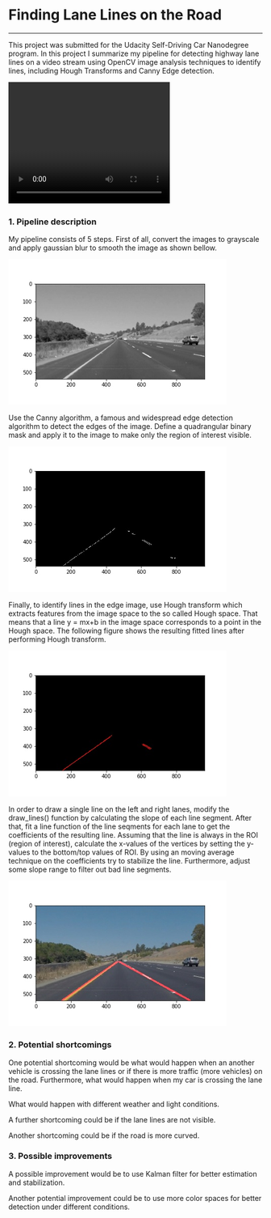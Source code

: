 # **Finding Lane Lines on the Road** 

[//]: # (Image References)

[image2]: ./test_images_output/blur.jpg "Grayscale"
[image3]: ./test_images_output/masked.jpg "Edges in the Region of Interest"
[image4]: ./test_images_output/lines.jpg "Lines after Hough Transform"
[image5]: ./test_images_output/final.jpg "Resulting Image"

---

This project was submitted for the Udacity Self-Driving Car Nanodegree program. 
In this project I summarize my pipeline for detecting highway lane lines on a video stream using OpenCV image analysis techniques to identify lines, including Hough Transforms and Canny Edge detection.

<video width="320" height="240" controls>
  <source src="./test_videos_output/solidWhiteRight.mp4" type="video/mp4">
</video>

### 1. Pipeline description

My pipeline consists of 5 steps. First of all, convert the images to grayscale and apply gaussian blur to smooth the image as shown bellow.  

![alt text][image2]

Use the Canny algorithm, a famous and widespread edge detection algorithm to detect the edges of the image. 
Define a quadrangular binary mask and apply it to the image to make only the region of interest visible. 

![alt text][image3]

Finally, to identify lines in the edge image, use Hough transform which extracts features from the image space to the so called Hough space. That means that a line y = mx+b in the image space corresponds to a point in the Hough space. The following figure shows the resulting fitted lines after performing Hough transform.     

![alt text][image4]

In order to draw a single line on the left and right lanes, modify the draw_lines() function by calculating the slope of each line segment. After that, fit a line function of the line seqments for each lane to get the coefficients of the resulting line. Assuming that the line is always in the ROI (region of interest), calculate the x-values of the vertices by setting the y-values to the bottom/top values of ROI. By using an moving average technique on the coefficients try to stabilize the line. Furthermore, adjust some slope range to filter out bad line segments.  

![alt text][image5]

### 2. Potential shortcomings

One potential shortcoming would be what would happen when an another vehicle is crossing the lane lines or if there is more traffic (more vehicles) on the road. Furthermore, what would happen when my car is crossing the lane line. 

What would happen with different weather and light conditions. 

A further shortcoming could be if the lane lines are not visible.

Another shortcoming could be if the road is more curved.  

### 3. Possible improvements

A possible improvement would be to use Kalman filter for better estimation and stabilization. 

Another potential improvement could be to use more color spaces for better detection under different conditions. 








